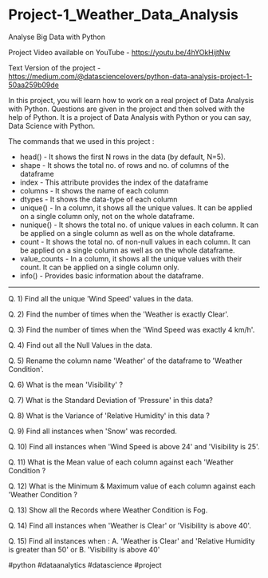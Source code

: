 # Project-1_Weather_Data_Analysis
Analyse Big Data with Python

Project Video available on YouTube - https://youtu.be/4hYOkHijtNw

Text Version of the project - https://medium.com/@datasciencelovers/python-data-analysis-project-1-50aa259b09de

In this project, you will learn how to work on a real project of Data Analysis with Python. Questions are given in the project and then solved with the help of Python. It is a project of Data Analysis with Python or you can say, Data Science with Python.

The commands that we used in this project :

* head() - It shows the first N rows in the data (by default, N=5).
* shape - It shows the total no. of rows and no. of columns of the dataframe
* index - This attribute provides the index of the dataframe
* columns - It shows the name of each column
* dtypes - It shows the data-type of each column
* unique() - In a column, it shows all the unique values. It can be applied on a single column only, not on the whole dataframe.
* nunique() - It shows the total no. of unique values in each column. It can be applied on a single column as well as on the whole dataframe.
* count - It shows the total no. of non-null values in each column. It can be applied on a single column as well as on the whole dataframe.
* value_counts - In a column, it shows all the unique values with their count. It can be applied on a single column only.
* info() - Provides basic information about the dataframe.

--------------------------------------------

Q. 1)  Find all the unique 'Wind Speed' values in the data.

Q. 2) Find the number of times when the 'Weather is exactly Clear'.

Q. 3) Find the number of times when the 'Wind Speed was exactly 4 km/h'.

Q. 4) Find out all the Null Values in the data.

Q. 5) Rename the column name 'Weather' of the dataframe to 'Weather Condition'.

Q. 6) What is the mean 'Visibility' ?

Q. 7) What is the Standard Deviation of 'Pressure'  in this data?

Q. 8) What is the Variance of 'Relative Humidity' in this data ?

Q. 9) Find all instances when 'Snow' was recorded.

Q. 10) Find all instances when 'Wind Speed is above 24' and 'Visibility is 25'.

Q. 11) What is the Mean value of each column against each 'Weather Condition ?

Q. 12) What is the Minimum & Maximum value of each column against each 'Weather Condition ?

Q. 13) Show all the Records where Weather Condition is Fog.

Q. 14) Find all instances when 'Weather is Clear' or 'Visibility is above 40'.

Q. 15) Find all instances when :
A. 'Weather is Clear' and 'Relative Humidity is greater than 50'
or
B. 'Visibility is above 40'

#python #dataanalytics #datascience #project
